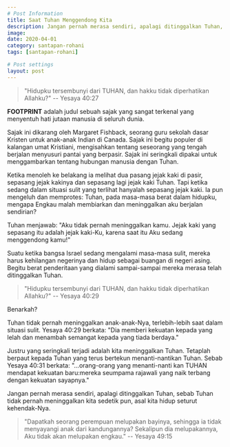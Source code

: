 ```yaml
---
# Post Information
title: Saat Tuhan Menggendong Kita
description: Jangan pernah merasa sendiri, apalagi ditinggalkan Tuhan, sebab Tuhan tidak pernah meninggalkan kita sedetik pun, asal kita hidup seturut kehendak-Nya.
image: 
date: 2020-04-01
category: santapan-rohani
tags: [santapan-rohani]

# Post settings
layout: post
---
```

> "Hidupku tersembunyi dari TUHAN, dan hakku tidak diperhatikan Allahku?"
> -- Yesaya 40:27

**FOOTPRINT** adalah judul sebuah sajak yang sangat terkenal yang menyentuh hati jutaan manusia di seluruh dunia.

Sajak ini dikarang oleh Margaret Fishback, seorang guru sekolah dasar Kristen untuk anak-anak Indian di Canada. Sajak ini begitu populer di kalangan umat Kristiani, mengisahkan tentang seseorang yang tengah berjalan menyusuri pantai yang berpasir. Sajak ini seringkali dipakai untuk menggambarkan tentang hubungan manusia dengan Tuhan.

Ketika menoleh ke belakang ia melihat dua pasang jejak kaki di pasir, sepasang jejak kakinya dan sepasang lagi jejak kaki Tuhan. Tapi ketika sedang dalam situasi sulit yang terlihat hanyalah sepasang jejak kaki. Ia pun mengeluh dan memprotes: Tuhan, pada masa-masa berat dalam hidupku, mengapa Engkau malah membiarkan dan meninggalkan aku berjalan sendirian?

Tuhan menjawab: "Aku tidak pernah meninggalkan kamu. Jejak kaki yang sepasang itu adalah jejak kaki-Ku, karena saat itu Aku sedang menggendong kamu!"

Suatu ketika bangsa Israel sedang mengalami masa-masa sulit, mereka harus kehilangan negerinya dan hidup sebagai buangan di negeri asing. Begitu berat penderitaan yang dialami sampai-sampai mereka merasa telah ditinggalkan Tuhan.

> "Hidupku tersembunyi dari TUHAN, dan hakku tidak diperhatikan Allahku?"
> -- Yesaya 40:29 

Benarkah?

Tuhan tidak pernah meninggalkan anak-anak-Nya, terlebih-lebih saat dalam situasi sulit. Yesaya 40:29 berkata: "Dia memberi kekuatan kepada yang lelah dan menambah semangat kepada yang tiada berdaya."

Justru yang seringkali terjadi adalah kita meninggalkan Tuhan. Tetaplah berpaut kepada Tuhan yang terus bertekun menanti-nantikan Tuhan. Sebab Yesaya 40:31 berkata: "...orang-orang yang menanti-nanti kan TUHAN mendapat kekuatan baru:mereka seumpama rajawali yang naik terbang dengan kekuatan sayapnya."

Jangan pernah merasa sendiri, apalagi ditinggalkan Tuhan, sebab Tuhan tidak pernah meninggalkan kita sedetik pun, asal kita hidup seturut kehendak-Nya.

> "Dapatkah seorang perempuan melupakan bayinya, sehingga ia tidak menyayangi anak dari kandungannya? Sekalipun dia melupakannya, Aku tidak akan melupakan engkau."
> -- Yesaya 49:15